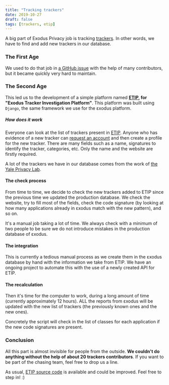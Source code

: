 ```yaml
---
title: "Tracking trackers"
date: 2019-10-27
draft: false
tags: [trackers, etip]
---
```


A big part of Exodus Privacy job is tracking [trackers](https://reports.exodus-privacy.eu.org/en/info/trackers/). In other words, we have to find and add new trackers in our database.

### The First Age

We used to do that job in [a GitHub issue](https://github.com/Exodus-Privacy/exodus/issues/40)  with the help of many contributors, but it became quickly very hard to maintain.

### The Second Age

This led us to the development of a simple platform named **[ETIP](https://etip.exodus-privacy.eu.org), for "Exodus Tracker Investigation Platform"**. This platform was built using `Django`, the same framework we use for the εxodus platform.

##### How does it work

Everyone can look at the list of trackers present in [ETIP](https://etip.exodus-privacy.eu.org). Anyone who has evidence of a new tracker can [request an account](https://github.com/Exodus-Privacy/etip#contribute-to-the-identification-of-trackers) and then create a profile for the new tracker. There are many fields such as a name, signatures to identify the tracker, categories, etc. Only the name and the website are firstly required.

A lot of the trackers we have in our database comes from the work of [the Yale Privacy Lab](https://github.com/YalePrivacyLab/tracker-profiles).

#### The check process

From time to time, we decide to check the new trackers added to ETIP since the previous time we updated the production database. We check the  website, try to fill most of the fields, check the code signature (by looking at how many applications already in εxodus match with the new pattern), and so on.

It's a manual job taking a lot of time. We always check with a minimum of two people to be sure we do not introduce mistakes in the production database of εxodus.

#### The integration

This is currently a tedious manual process as we create them in the εxodus database by hand with the information we take from ETIP. We have an ongoing project to automate this with the use of a newly created API for ETIP.

#### The recalculation

Then it's time for the computer to work, during a long amount of time (currently approximately 12 hours). ALL the reports from εxodus will be updated with the new list of trackers (the previously known ones and the new ones).

Concretely the script will check in the list of classes for each application if the new code signatures are present.

### Conclusion

All this part is almost invisible for people from the outside. **We couldn't do anything without the help of about 20 trackers contributors**. If you want to be part of the chasing team, feel free to drop us a line.

As usual, [ETIP source code](https://github.com/Exodus-Privacy/etip) is available and could be improved. Feel free to step in! :)
